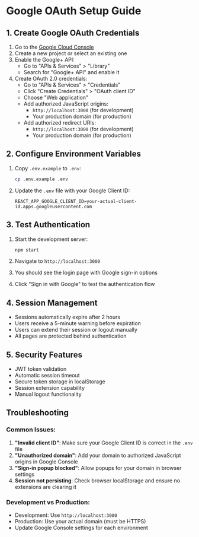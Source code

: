 # Google OAuth Setup Guide

## 1. Create Google OAuth Credentials

1. Go to the [Google Cloud Console](https://console.cloud.google.com/)
2. Create a new project or select an existing one
3. Enable the Google+ API:
   - Go to "APIs & Services" > "Library"
   - Search for "Google+ API" and enable it
4. Create OAuth 2.0 credentials:
   - Go to "APIs & Services" > "Credentials"
   - Click "Create Credentials" > "OAuth client ID"
   - Choose "Web application"
   - Add authorized JavaScript origins:
     - `http://localhost:3000` (for development)
     - Your production domain (for production)
   - Add authorized redirect URIs:
     - `http://localhost:3000` (for development)
     - Your production domain (for production)

## 2. Configure Environment Variables

1. Copy `.env.example` to `.env`:
   ```bash
   cp .env.example .env
   ```

2. Update the `.env` file with your Google Client ID:
   ```
   REACT_APP_GOOGLE_CLIENT_ID=your-actual-client-id.apps.googleusercontent.com
   ```

## 3. Test Authentication

1. Start the development server:
   ```bash
   npm start
   ```

2. Navigate to `http://localhost:3000`
3. You should see the login page with Google sign-in options
4. Click "Sign in with Google" to test the authentication flow

## 4. Session Management

- Sessions automatically expire after 2 hours
- Users receive a 5-minute warning before expiration
- Users can extend their session or logout manually
- All pages are protected behind authentication

## 5. Security Features

- JWT token validation
- Automatic session timeout
- Secure token storage in localStorage
- Session extension capability
- Manual logout functionality

## Troubleshooting

### Common Issues:

1. **"Invalid client ID"**: Make sure your Google Client ID is correct in the `.env` file
2. **"Unauthorized domain"**: Add your domain to authorized JavaScript origins in Google Console
3. **"Sign-in popup blocked"**: Allow popups for your domain in browser settings
4. **Session not persisting**: Check browser localStorage and ensure no extensions are clearing it

### Development vs Production:

- Development: Use `http://localhost:3000`
- Production: Use your actual domain (must be HTTPS)
- Update Google Console settings for each environment
